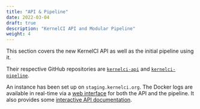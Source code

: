 ```yaml
---
title: "API & Pipeline"
date: 2022-03-04
draft: true
description: "KernelCI API and Modular Pipeline"
weight: 4
---
```


This section covers the new KernelCI API as well as the initial pipeline using
it.

Their respective GitHub repositories are
[`kernelci-api`](https://github.com/kernelci/kernelci-api.git) and
[`kernelci-pipeline`](https://github.com/kernelci/kernelci-pipeline.git).

An instance has been set up on `staging.kernelci.org`.  The Docker logs are
available in real-time via a [web
interface](https://staging.kernelci.org:9088/) for both the API and the
pipeline.  It also provides some [interactive API
documentation](https://staging.kernelci.org:9000/latest/docs).
